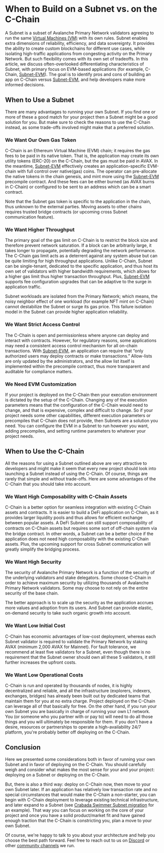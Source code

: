 # When to Build on a Subnet vs. on the C-Chain

A Subnet is a subset of Avalanche Primary Network validators agreeing to run the same [Virtual
Machines (VM)](../subnets/README.md#virtual-machines) with its own rules. Subnet enables extra
dimensions of reliability, efficiency, and data sovereignty. It provides the ability to create
custom blockchains for different use cases, while isolating high-traffic applications from
congesting activity on the Primary Network. But such flexibility comes with its own set of
tradeoffs. In this article, we discuss often-overlooked differentiating characteristics of Subnet,
with primary focus on EVM-based applications (for example, C-Chain,
[Subnet-EVM](https://github.com/ava-labs/subnet-evm)). The goal is to identify pros and cons of
building an app on C-Chain versus [Subnet-EVM](https://github.com/ava-labs/subnet-evm), and help
developers make more informed decisions.

## When to Use a Subnet

There are many advantages to running your own Subnet. If you find one or more of these a good match
for your project then a Subnet might be a good solution for you. But make sure to check the reasons
to use the C-Chain instead, as some trade-offs involved might make that a preferred solution.

### We Want Our Own Gas Token

C-Chain is an Ethereum Virtual Machine (EVM) chain; it requires the gas fees to be paid in its
native token. That is, the application may create its own utility tokens (ERC-20) on the C-Chain,
but the gas must be paid in AVAX. In the meantime,
[Subnet-EVM](https://github.com/ava-labs/subnet-evm) effectively creates an application-specific
EVM-chain with full control over native(gas) coins. The operator can pre-allocate the native tokens
in the chain genesis, and mint more using the [Subnet-EVM](https://github.com/ava-labs/subnet-evm)
precompile contract. And these fees can be either burned (as AVAX burns in C-Chain) or configured to
be sent to an address which can be a smart contract.

Note that the Subnet gas token is specific to the application in the chain, thus unknown to the
external parties. Moving assets to other chains requires trusted bridge contracts (or upcoming cross
Subnet communication feature).

### We Want Higher Throughput

The primary goal of the gas limit on C-Chain is to restrict the block size and therefore prevent
network saturation. If a block can be arbitrarily large, it takes longer to propagate, potentially
degrading the network performance. The C-Chain gas limit acts as a deterrent against any system
abuse but can be quite limiting for high throughput applications. Unlike C-Chain, Subnet can be
single-tenant, dedicated to the specific application, and thus host its own set of validators with
higher bandwidth requirements, which allows for a higher gas limit thus higher transaction
throughput. Plus, [Subnet-EVM](https://github.com/ava-labs/subnet-evm) supports fee configuration
upgrades that can be adaptive to the surge in application traffic.

Subnet workloads are isolated from the Primary Network; which means, the noisy neighbor effect of
one workload (for example NFT mint on C-Chain) cannot destabilize the Subnet or surge its gas price.
This failure isolation model in the Subnet can provide higher application reliability.

### We Want Strict Access Control

The C-Chain is open and permissionless where anyone can deploy and interact with contracts. However,
for regulatory reasons, some applications may need a consistent access control mechanism for all
on-chain transactions. With [Subnet-EVM](https://github.com/ava-labs/subnet-evm), an application can
require that “only authorized users may deploy contracts or make transactions.” Allow-lists are only
updated by the administrators, and the allow list itself is implemented within the precompile
contract, thus more transparent and auditable for compliance matters.

### We Need EVM Customization

If your project is deployed on the C-Chain then your execution environment is dictated by the setup
of the C-Chain. Changing any of the execution parameters means that the configuration of the C-Chain
would need to change, and that is expensive, complex and difficult to change. So if your project
needs some other capabilities, different execution parameters or precompiles that C-Chain does not
provide, then Subnets are a solution you need. You can configure the EVM in a Subnet to run however
you want, adding precompiles, and setting runtime parameters to whatever your project needs.

## When to Use the C-Chain

All the reasons for using a Subnet outlined above are very attractive to developers and might make
it seem that every new project should look into launching a Subnet instead of using the C-Chain. Of
course, things are rarely that simple and without trade-offs. Here are some advantages of the
C-Chain that you should take into account.

### We Want High Composability with C-Chain Assets

C-Chain is a better option for seamless integration with existing C-Chain assets and contracts. It
is easier to build a DeFi application on C-Chain, as it provides larger liquidity pools and thus
allows for efficient exchange between popular assets. A DeFi Subnet can still support composability
of contracts on C-Chain assets but requires some sort of oﬀ-chain system via the bridge contract. In
other words, a Subnet can be a better choice if the application does not need high composability
with the existing C-Chain assets. Plus, the upcoming support for cross Subnet communication will
greatly simplify the bridging process.

### We Want High Security

The security of Avalanche Primary Network is a function of the security of the underlying validators
and stake delegators. Some choose C-Chain in order to achieve maximum security by utilizing
thousands of Avalanche Primary Network validators. Some may choose to not rely on the entire
security of the base chain.

The better approach is to scale up the security as the application accrues more values and adoption
from its users. And Subnet can provide elastic, on-demand security to take such organic growth into
account.

### We Want Low Initial Cost

C-Chain has economic advantages of low-cost deployment, whereas each Subnet validator is required to
validate the Primary Network by staking AVAX (minimum 2,000 AVAX for Mainnet). For fault tolerance,
we recommend at least five validators for a Subnet, even though there is no requirement that the
Subnet owner should own all these 5 validators, it still further increases the upfront costs.

### We Want Low Operational Costs

C-Chain is run and operated by thousands of nodes, it is highly decentralized and reliable, and all
the infrastructure (explorers, indexers, exchanges, bridges) has already been built out by dedicated
teams that maintain them for you at no extra charge. Project deployed on the C-Chain can leverage
all of that basically for free. On the other hand, if you run your own Subnet you are basically in
charge of running your own L1 network. You (or someone who you partner with or pay to) will need to
do all those things and you will ultimately be responsible for them. If you don't have a desire,
resources or partnerships to operate a high-availability 24/7 platform, you're probably better off
deploying on the C-Chain.

## Conclusion

Here we presented some considerations both in favor of running your own Subnet and in favor of
deploying on the C-Chain. You should carefully weigh and consider what makes the most sense for your
and your project: deploying on a Subnet or deploying on the C-Chain.

But, there is also a third way: deploy on C-Chain now, then move to your own Subnet later. If an
application has relatively low transaction rate and no special circumstances that would make the
C-Chain a non-starter, you can begin with C-Chain deployment to leverage existing technical
infrastructure, and later expand to a Subnet (see [Crabada Swimmer Subnet
migration](https://medium.com/@PlayCrabada/introducing-crabadas-subnet-on-the-avalanche-network-18cb310ddb8c)
for an example). That way you can focus on working on the core of your project and once you have a
solid product/market fit and have gained enough traction that the C-Chain is constricting you, plan
a move to your own Subnet.

Of course, we're happy to talk to you about your architecture and help you choose the best path
forward. Feel free to reach out to us on [Discord](https://chat.avalabs.org) or other [community
channels](https://www.avax.network/community) we run.
